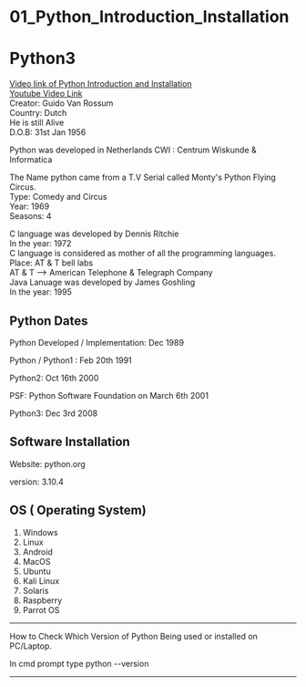 # 01_Python_Introduction_Installation
<h1> Python3 </h1>
<a href='https://bit.ly/3KADO9O'> Video link of Python Introduction and Installation</a> <br>
<a href='https://bit.ly/378XXq4'> Youtube Video Link </a><br>
Creator: Guido Van Rossum <br>
Country: Dutch <br>
He is still Alive <br>
D.O.B: 31st Jan 1956

Python was developed in Netherlands
CWI : Centrum Wiskunde & Informatica


The Name python came from a T.V Serial called
Monty's Python Flying Circus. <br>
Type: Comedy and Circus <br>
Year: 1969 <br>
Seasons: 4


C language was developed by Dennis Ritchie <br>
In the year: 1972 <br>
C language is considered as mother of all the programming languages. <br>
Place: AT & T bell labs <br>
AT & T --> American Telephone & Telegraph Company <br>
Java Lanuage was developed by James Goshling <br>
In the year: 1995

Python Dates
-------------------------------------------------------------------

Python Developed / Implementation: Dec 1989

Python / Python1 : Feb 20th 1991

Python2: Oct 16th 2000

PSF: Python Software Foundation on March 6th 2001

Python3: Dec 3rd 2008

Software Installation
------------------------------------------------------------------------
Website: python.org

version: 3.10.4

OS ( Operating System) 
-------------------------------------------------------------------------
1) Windows
2) Linux
3) Android
4) MacOS
5) Ubuntu
6) Kali Linux
7) Solaris
8) Raspberry
9) Parrot OS
-------------------------------------------------------------------------

How to Check Which Version of Python Being used or installed on PC/Laptop.

In cmd prompt type    python --version

--------------------------------------------------------------------------

